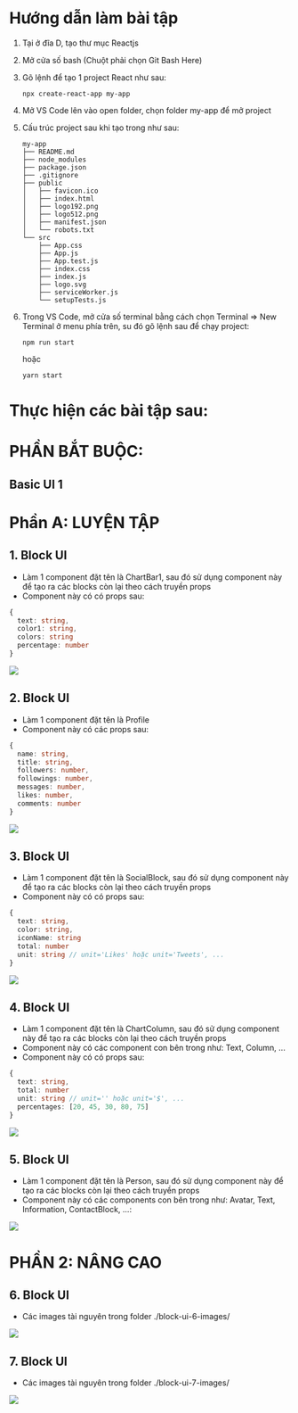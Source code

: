 # Hướng dẫn làm bài tập

1. Tại ở đĩa D, tạo thư mục Reactjs
2. Mở cửa số bash (Chuột phải chọn Git Bash Here)
3. Gõ lệnh để tạo 1 project React như sau:

   ```
   npx create-react-app my-app
   ```

4. Mở VS Code lên vào open folder, chọn folder my-app để mở project
5. Cấu trúc project sau khi tạo trong như sau:

   ```
   my-app
   ├── README.md
   ├── node_modules
   ├── package.json
   ├── .gitignore
   ├── public
   │   ├── favicon.ico
   │   ├── index.html
   │   ├── logo192.png
   │   ├── logo512.png
   │   ├── manifest.json
   │   └── robots.txt
   └── src
       ├── App.css
       ├── App.js
       ├── App.test.js
       ├── index.css
       ├── index.js
       ├── logo.svg
       ├── serviceWorker.js
       └── setupTests.js
   ```

6. Trong VS Code, mở cửa số terminal bằng cách chọn Terminal => New Terminal ở menu phía trên, su đó gõ lệnh sau để chạy project:

   ```
   npm run start
   ```

   hoặc

   ```
   yarn start
   ```

# Thực hiện các bài tập sau:

# PHẦN BẮT BUỘC:

## Basic UI 1

# Phần A: LUYỆN TẬP

## 1. Block UI

- Làm 1 component đặt tên là ChartBar1, sau đó sử dụng component này để tạo ra các blocks còn lại theo cách truyền props
- Component này có có props sau:

```ts
{
  text: string,
  color1: string,
  colors: string
  percentage: number
}
```

![](https://github.com/ngothanhtung/reactjs-tutorials/blob/master/3-Homeworks/Session01/block-ui-1.jpg?raw=true)

## 2. Block UI

- Làm 1 component đặt tên là Profile
- Component này có các props sau:

```ts
{
  name: string,
  title: string,
  followers: number,
  followings: number,
  messages: number,
  likes: number,
  comments: number
}
```

![](https://github.com/ngothanhtung/reactjs-tutorials/blob/master/3-Homeworks/Session01/block-ui-2.jpg?raw=true)

## 3. Block UI

- Làm 1 component đặt tên là SocialBlock, sau đó sử dụng component này để tạo ra các blocks còn lại theo cách truyền props
- Component này có có props sau:

```ts
{
  text: string,
  color: string,
  iconName: string
  total: number
  unit: string // unit='Likes' hoặc unit='Tweets', ...
}
```

![](https://github.com/ngothanhtung/reactjs-tutorials/blob/master/3-Homeworks/Session01/block-ui-3.jpg?raw=true)

## 4. Block UI

- Làm 1 component đặt tên là ChartColumn, sau đó sử dụng component này để tạo ra các blocks còn lại theo cách truyền props
- Component này có các component con bên trong như: Text, Column, ...
- Component này có có props sau:

```ts
{
  text: string,
  total: number
  unit: string // unit='' hoặc unit='$', ...
  percentages: [20, 45, 30, 80, 75]
}
```

![](https://github.com/ngothanhtung/reactjs-tutorials/blob/master/3-Homeworks/Session01/block-ui-4.jpg?raw=true)

## 5. Block UI

- Làm 1 component đặt tên là Person, sau đó sử dụng component này để tạo ra các blocks còn lại theo cách truyền props
- Component này có các components con bên trong như: Avatar, Text, Information, ContactBlock, ...:

![](https://github.com/ngothanhtung/reactjs-tutorials/blob/master/3-Homeworks/Session01/block-ui-5.jpg?raw=true)

# PHẦN 2: NÂNG CAO

## 6. Block UI

- Các images tài nguyên trong folder ./block-ui-6-images/

![](https://github.com/ngothanhtung/reactjs-tutorials/blob/master/3-Homeworks/Session01/block-ui-6.jpg?raw=true)

## 7. Block UI

- Các images tài nguyên trong folder ./block-ui-7-images/

![](https://github.com/ngothanhtung/reactjs-tutorials/blob/master/3-Homeworks/Session01/block-ui-7.jpg?raw=true)
